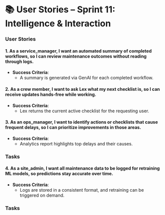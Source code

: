 
# 📚 User Stories – Sprint 11: Intelligence & Interaction

### User Stories

#### 1. As a **service_manager**, I want an automated summary of completed workflows, so I can review maintenance outcomes without reading through logs.
- **Success Criteria**:
  - A summary is generated via GenAI for each completed workflow.

#### 2. As a **crew** member, I want to ask Lex what my next checklist is, so I can receive updates hands-free while working.
- **Success Criteria**:
  - Lex returns the current active checklist for the requesting user.

#### 3. As an **ops_manager**, I want to identify actions or checklists that cause frequent delays, so I can prioritize improvements in those areas.
- **Success Criteria**:
  - Analytics report highlights top delays and their causes.



### Tasks
#### 4. As a **site_admin**, I want all maintenance data to be logged for retraining ML models, so predictions stay accurate over time.
- **Success Criteria**:
  - Logs are stored in a consistent format, and retraining can be triggered on demand.


### Tasks
